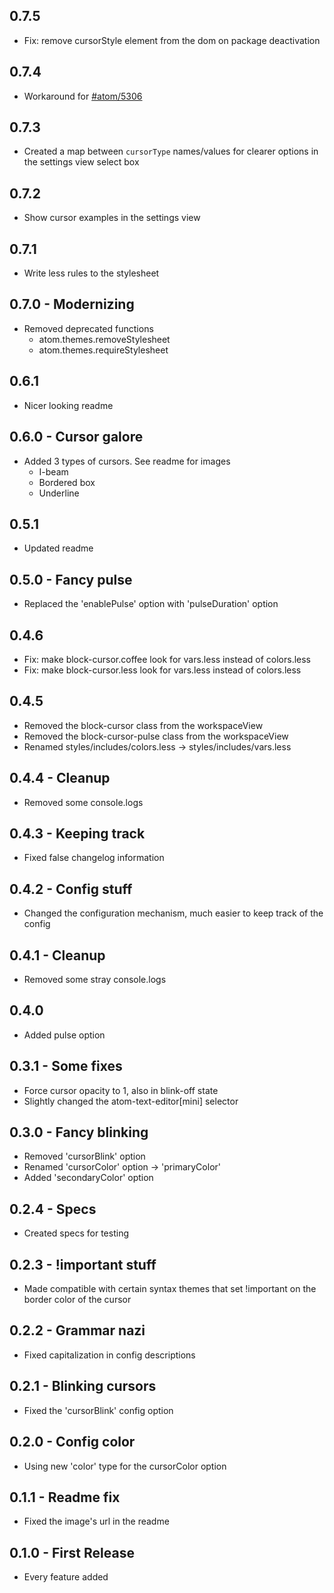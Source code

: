 ## 0.7.5
* Fix: remove cursorStyle element from the dom on package deactivation

## 0.7.4
* Workaround for [#atom/5306](https://github.com/atom/atom/issues/5306)

## 0.7.3
* Created a map between `cursorType` names/values for clearer options in the settings view select box

## 0.7.2
* Show cursor examples in the settings view

## 0.7.1
* Write less rules to the stylesheet

## 0.7.0 - Modernizing
* Removed deprecated functions
  * atom.themes.removeStylesheet
  * atom.themes.requireStylesheet

## 0.6.1
* Nicer looking readme

## 0.6.0 - Cursor galore
* Added 3 types of cursors. See readme for images
  * I-beam
  * Bordered box
  * Underline

## 0.5.1
* Updated readme

## 0.5.0 - Fancy pulse
* Replaced the 'enablePulse' option with 'pulseDuration' option

## 0.4.6
* Fix: make block-cursor.coffee look for vars.less instead of colors.less
* Fix: make block-cursor.less look for vars.less instead of colors.less

## 0.4.5
* Removed the block-cursor class from the workspaceView
* Removed the block-cursor-pulse class from the workspaceView
* Renamed styles/includes/colors.less -> styles/includes/vars.less

## 0.4.4 - Cleanup
* Removed some console.logs

## 0.4.3 - Keeping track
* Fixed false changelog information

## 0.4.2 - Config stuff
* Changed the configuration mechanism, much easier to keep track of the config

## 0.4.1 - Cleanup
* Removed some stray console.logs

## 0.4.0
* Added pulse option

## 0.3.1 - Some fixes
* Force cursor opacity to 1, also in blink-off state
* Slightly changed the atom-text-editor[mini] selector

## 0.3.0 - Fancy blinking
* Removed 'cursorBlink' option
* Renamed 'cursorColor' option -> 'primaryColor'
* Added 'secondaryColor' option

## 0.2.4 - Specs
* Created specs for testing

## 0.2.3 - !important stuff
* Made compatible with certain syntax themes that set !important on the border color of the cursor

## 0.2.2 - Grammar nazi
* Fixed capitalization in config descriptions

## 0.2.1 - Blinking cursors
* Fixed the 'cursorBlink' config option

## 0.2.0 - Config color
* Using new 'color' type for the cursorColor option

## 0.1.1 - Readme fix
* Fixed the image's url in the readme

## 0.1.0 - First Release
* Every feature added
